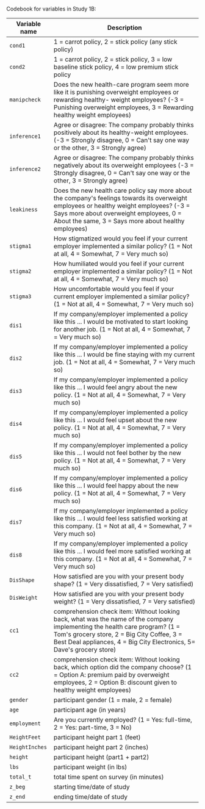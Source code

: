 Codebook for variables in Study 1B:

Variable name 	| Description
----|---------
`cond1` 				| 1 = carrot policy, 2 = stick policy (any stick policy)
`cond2` 				| 1 = carrot policy, 2 = stick policy, 3 = low baseline stick policy, 4 = low premium stick policy
`manipcheck`			| Does the new health-care program seem more like it is punishing overweight employees or rewarding healthy- weight employees? (-3 = Punishing overweight employees, 3 = Rewarding healthy weight employees)
`inference1`			| Agree or disagree: The company probably thinks positively about its healthy-weight employees. (-3 = Strongly disagree, 0 = Can't say one way or the other, 3 = Strongly agree)
`inference2`			| Agree or disagree: The company probably thinks negatively about its overweight employees (-3 = Strongly disagree, 0 = Can't say one way or the other, 3 = Strongly agree)
`leakiness`				| Does the new health care policy say more about the company's feelings towards its overweight employees or healthy weight employees? (-3 = Says more about overweight employees, 0 = About the same, 3 = Says more about healthy employees)
`stigma1`				| How stigmatized would you feel if your current employer implemented a similar policy? (1 = Not at all, 4 = Somewhat, 7 = Very much so)
`stigma2`				| How humiliated would you feel if your current employer implemented a similar policy? (1 = Not at all, 4 = Somewhat, 7 = Very much so)
`stigma3`				| How uncomfortable would you feel if your current employer implemented a similar policy? (1 = Not at all, 4 = Somewhat, 7 = Very much so)
`dis1`					| If my company/employer implemented a policy like this ... I would be motivated to start looking for another job. (1 = Not at all, 4 = Somewhat, 7 = Very much so)
`dis2`					| If my company/employer implemented a policy like this ... I would be fine staying with my current job. (1 = Not at all, 4 = Somewhat, 7 = Very much so)
`dis3`					| If my company/employer implemented a policy like this ... I would feel angry about the new policy. (1 = Not at all, 4 = Somewhat, 7 = Very much so)
`dis4`					| If my company/employer implemented a policy like this ... I would feel upset about the new policy. (1 = Not at all, 4 = Somewhat, 7 = Very much so)
`dis5`					| If my company/employer implemented a policy like this ... I would not feel bother by the new policy. (1 = Not at all, 4 = Somewhat, 7 = Very much so)
`dis6`					| If my company/employer implemented a policy like this ... I would feel happy about the new policy. (1 = Not at all, 4 = Somewhat, 7 = Very much so)
`dis7`					| If my company/employer implemented a policy like this ... I would feel less satisfied working at this company. (1 = Not at all, 4 = Somewhat, 7 = Very much so)
`dis8`					| If my company/employer implemented a policy like this ... I would feel more satisfied working at this company. (1 = Not at all, 4 = Somewhat, 7 = Very much so)
`DisShape`				| How satisfied are you with your present body shape? (1 = Very dissatisfied, 7 = Very satisfied)
`DisWeight`				| How satisfied are you with your present body weight?	(1 = Very dissatisfied, 7 = Very satisfied)
`cc1`					| comprehension check item: Without looking back, what was the name of the company implementing the health care program? (1 = Tom's grocery store, 2 = Big City Coffee, 3 = Best Deal appliances, 4 = Big City Electronics, 5= Dave's grocery store)
`cc2`					| comprehension check item: Without looking back, which option did the company choose? (1 = Option A: premium paid by overweight employees, 2 = Option B: discount given to healthy weight employees)
`gender`				| participant gender (1 = male, 2 = female)
`age`					| participant age (in years)
`employment`			| Are you currently employed? (1 = Yes: full-time, 2 = Yes: part-time, 3 = No)
`HeightFeet`			| participant height part 1 (feet)
`HeightInches`			| participant height part 2 (inches)
`height`				| participant height (part1 + part2)
`lbs`					| participant weight (in lbs)
`total_t`				| total time spent on survey (in minutes)
`z_beg`					| starting time/date of study
`z_end`					| ending time/date of study
